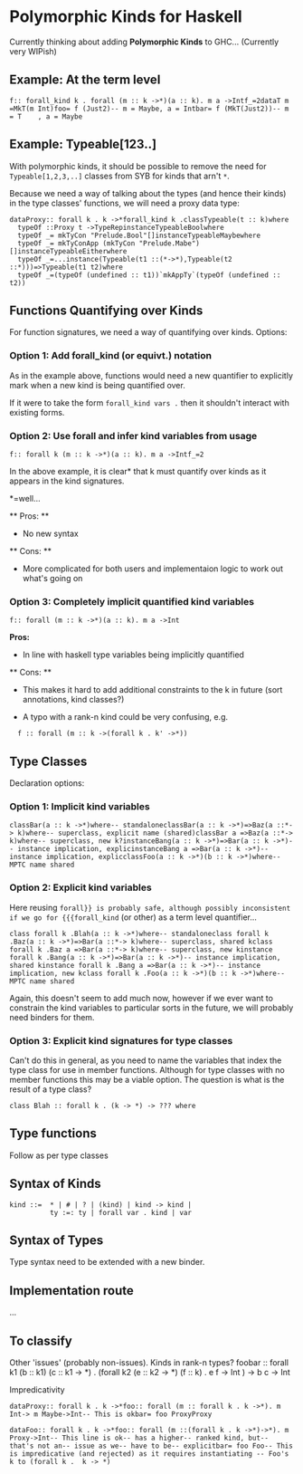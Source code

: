# Polymorphic Kinds for Haskell


Currently thinking about adding **Polymorphic Kinds** to GHC...
(Currently very WIPish)

## Example: At the term level

```
f:: forall_kind k . forall (m :: k ->*)(a :: k). m a ->Intf_=2dataT m =MkT(m Int)foo= f (Just2)-- m = Maybe, a = Intbar= f (MkT(Just2))-- m = T    , a = Maybe
```

## Example: Typeable\[123..\]


With polymorphic kinds, it should be possible to remove the need for
`Typeable[1,2,3,..]` classes from SYB for kinds that arn't `*`.


Because we need a way of talking about the types (and hence their kinds) in the
type classes' functions, we will need a proxy data type:

```
dataProxy:: forall k . k ->*forall_kind k .classTypeable(t :: k)where
  typeOf ::Proxy t ->TypeRepinstanceTypeableBoolwhere
  typeOf _= mkTyCon "Prelude.Bool"[]instanceTypeableMaybewhere
  typeOf _= mkTyConApp (mkTyCon "Prelude.Mabe")[]instanceTypeableEitherwhere
  typeOf _=...instance(Typeable(t1 ::(*->*),Typeable(t2 ::*)))=>Typeable(t1 t2)where
  typeOf _=(typeOf (undefined :: t1))`mkAppTy`(typeOf (undefined :: t2))
```

## Functions Quantifying over Kinds


For function signatures, we need a way of quantifying over kinds.  Options:

### Option 1: Add forall_kind (or equivt.) notation


As in the example above, functions would need a new quantifier to explicitly
mark when a new kind is being quantified over.  


If it were to take the form  `forall_kind vars .` then it shouldn't interact
with existing forms.

### Option 2: Use forall and infer kind variables from usage

```
f:: forall k (m :: k ->*)(a :: k). m a ->Intf_=2
```


In the above example, it is clear\* that k must quantify over kinds as it appears
in the kind signatures.


\*=well...

** Pros: **

- No new syntax

** Cons: **

- More complicated for both users and implementaion logic to work out what's going on

### Option 3: Completely implicit quantified kind variables

```
f:: forall (m :: k ->*)(a :: k). m a ->Int
```

**Pros:**

- In line with haskell type variables being implicitly quantified

** Cons: **

- This makes it hard to add additional constraints to the k in future (sort annotations, kind classes?)

- A typo with a rank-n kind could be very confusing, e.g.

```
  f :: forall (m :: k ->(forall k . k' ->*))
```

## Type Classes


Declaration options:

### Option 1: Implicit kind variables

```
classBar(a :: k ->*)where-- standaloneclassBar(a :: k ->*)=>Baz(a ::*-> k)where-- superclass, explicit name (shared)classBar a =>Baz(a ::*-> k)where-- superclass, new k?instanceBang(a :: k ->*)=>Bar(a :: k ->*)-- instance implication, explicinstanceBang a =>Bar(a :: k ->*)-- instance implication, explicclassFoo(a :: k ->*)(b :: k ->*)where-- MPTC name shared
```

### Option 2: Explicit kind variables


Here reusing `forall}} is probably safe, although possibly inconsistent if we go for {{{forall_kind` (or other) as a term level quantifier...

```
class forall k .Blah(a :: k ->*)where-- standaloneclass forall k .Baz(a :: k ->*)=>Bar(a ::*-> k)where-- superclass, shared kclass forall k .Baz a =>Bar(a ::*-> k)where-- superclass, new kinstance forall k .Bang(a :: k ->*)=>Bar(a :: k ->*)-- instance implication, shared kinstance forall k .Bang a =>Bar(a :: k ->*)-- instance implication, new kclass forall k .Foo(a :: k ->*)(b :: k ->*)where-- MPTC name shared
```


Again, this doesn't seem to add much now, however if we ever want to constrain the kind variables to particular sorts in the future, we will probably need binders for them.

### Option 3: Explicit kind signatures for type classes


Can't do this in general, as you need to name the variables that index the type class for use in member functions.  Although for type classes with no member functions this may be a viable option.  The question is what is the result of a type class?

```wiki
class Blah :: forall k . (k -> *) -> ??? where
```

## Type functions


Follow as per type classes

## Syntax of Kinds

```wiki
kind ::=  * | # | ? | (kind) | kind -> kind | 
          ty :=: ty | forall var . kind | var
```

## Syntax of Types


Type syntax need to be extended with a new binder.

## Implementation route


...

## To classify


Other 'issues' (probably non-issues).  Kinds in rank-n types?
foobar :: forall k1 (b :: k1) (c :: k1 -\> \*) . (forall k2 (e :: k2 -\> \*) (f :: k) . e f -\> Int ) -\> b c -\> Int


Impredicativity

```
dataProxy:: forall k . k ->*foo:: forall (m :: forall k . k ->*). m Int-> m Maybe->Int-- This is okbar= foo ProxyProxy
```

```
dataFoo:: forall k . k ->*foo:: forall (m ::(forall k . k ->*)->*). m Proxy->Int-- This line is ok-- has a higher-- ranked kind, but-- that's not an-- issue as we-- have to be-- explicitbar= foo Foo-- This is impredicative (and rejected) as it requires instantiating -- Foo's k to (forall k .  k -> *)
```